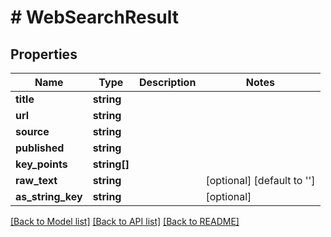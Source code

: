 # # WebSearchResult

## Properties

Name | Type | Description | Notes
------------ | ------------- | ------------- | -------------
**title** | **string** |  |
**url** | **string** |  |
**source** | **string** |  |
**published** | **string** |  |
**key_points** | **string[]** |  |
**raw_text** | **string** |  | [optional] [default to '']
**as_string_key** | **string** |  | [optional]

[[Back to Model list]](../../README.md#models) [[Back to API list]](../../README.md#endpoints) [[Back to README]](../../README.md)
